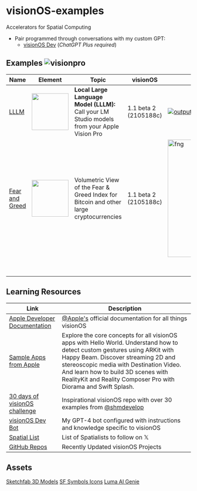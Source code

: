# visionOS-examples
Accelerators for Spatial Computing
* Pair programmed through conversations with my custom GPT:  
  * [visionOS Dev](https://chat.openai.com/g/g-GbfBtRzZo-visionos-dev) (_*ChatGPT Plus required*_)
 
## Examples ![visionpro](https://github.com/IvanCampos/visionOS-examples/assets/872137/07a55a0d-d11e-4c39-a3b0-0a7bf6682808)
| Name | Element | Topic | visionOS | Preview |
|----------|----------|----------|----------|----------|
| [LLLM](https://github.com/IvanCampos/visionOS-examples/tree/main/LLLM) | <img src="https://github.com/IvanCampos/visionOS-examples/assets/872137/2fe161eb-b95e-4733-af9d-d08a7ba1b0b2" width="100" /> | **Local Large Language Model (LLLM):** Call your LM Studio models from your Apple Vision Pro | 1.1 beta 2 (2105188c) | [![output-small](https://github.com/IvanCampos/visionOS-examples/assets/872137/617e4048-664a-453a-a00f-be95ab043552)](https://github.com/IvanCampos/visionOS-examples/tree/main/LLLM)
| [Fear and Greed](https://github.com/IvanCampos/visionOS-examples/tree/main/FearAndGreed) | <img src="https://github.com/IvanCampos/visionOS-examples/assets/872137/92102a87-18c8-46e3-89ef-e37c575cbe4f" width="100" /> | Volumetric View of the Fear & Greed Index for Bitcoin and other large cryptocurrencies | 1.1 beta 2 (2105188c) | <img src="https://github.com/IvanCampos/visionOS-examples/assets/872137/9162ddd7-1ccb-4eae-ae5b-3b880caa10f9" width="320" alt="fng"> |
|  |  |  |  |  |
|  |  |  |  |  |
|  |  |  |  |  |
|  |  |  |  |  |
|  |  |  |  |  |
|  |  |  |  |  |
|  |  |  |  |  |
|  |  |  |  |  |

## Learning Resources
| Link | Description |
|----------|----------|
| [Apple Developer Documentation](https://developer.apple.com/visionos/learn/) | [@Apple's](https://github.com/apple) official documentation for all things visionOS |
| [Sample Apps from Apple](https://developer.apple.com/documentation/visionos#Dive-into-featured-sample-apps) | Explore the core concepts for all visionOS apps with Hello World. Understand how to detect custom gestures using ARKit with Happy Beam. Discover streaming 2D and stereoscopic media with Destination Video. And learn how to build 3D scenes with RealityKit and Reality Composer Pro with Diorama and Swift Splash. |
| [30 days of visionOS challenge](https://github.com/satoshi0212/visionOS_30Days) | Inspirational visionOS repo with over 30 examples from [@shmdevelop](https://github.com/satoshi0212)|
| [visionOS Dev Bot](https://chat.openai.com/g/g-GbfBtRzZo-visionos-dev) | My GPT-4 bot configured with instructions and knowledge specific to visionOS |
| [Spatial List](https://twitter.com/i/lists/1749207474983354875) | List of Spatialists to follow on 𝕏 |
| [GitHub Repos](https://github.com/topics/visionos?o=desc&s=updated) | Recently Updated visionOS Projects |

## Assets
[Sketchfab 3D Models](https://sketchfab.com/search?features=downloadable&licenses=322a749bcfa841b29dff1e8a1bb74b0b&licenses=b9ddc40b93e34cdca1fc152f39b9f375&licenses=72360ff1740d419791934298b8b6d270&licenses=bbfe3f7dbcdd4122b966b85b9786a989&licenses=2628dbe5140a4e9592126c8df566c0b7&licenses=34b725081a6a4184957efaec2cb84ed3&licenses=7c23a1ba438d4306920229c12afcb5f9&licenses=72eb2b1960364637901eacce19283624&sort_by=-likeCount&type=models)
[SF Symbols Icons](https://developer.apple.com/sf-symbols/)
[Luma AI Genie](https://lumalabs.ai/genie?view=create)
